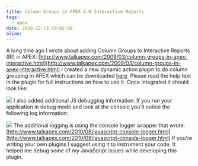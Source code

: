 ```yaml
---
title: Column Groups in APEX 4.0 Interactive Reports
tags:
  - apex
date: 2010-12-13 19:02:00
alias:
---
```


A long time ago I wrote about adding Column Groups to Interactive Reports (IR) in APEX: [http://www.talkapex.com/2009/03/column-groups-in-apex-interactive.html](http://www.talkapex.com/2009/03/column-groups-in-apex-interactive.html) I created a new dynamic action plugin to do column grouping in APEX which can be downloaded [here](http://www.apex-plugin.com/oracle-apex-plugins/dynamic-action-plugin/clarifit-ir-column-grouping_73.html). Please read the help text in the plugin for full instructions on how to use it. Once integrated it should look like:

[![](http://3.bp.blogspot.com/_33EF80fk9sM/TQbOy2c7rGI/AAAAAAAAD1U/CcFt_E75Ltw/s400/ir_col_grp.jpg)](http://3.bp.blogspot.com/_33EF80fk9sM/TQbOy2c7rGI/AAAAAAAAD1U/CcFt_E75Ltw/s1600/ir_col_grp.jpg)
I also added additional JS debugging information. If you run your application in debug mode and look at the console you'll notice the following log information:

[![](http://2.bp.blogspot.com/_33EF80fk9sM/TQbOzKSdWNI/AAAAAAAAD1c/qOUzRlJuKYI/s400/ir_col_grp_logs.jpg)](http://2.bp.blogspot.com/_33EF80fk9sM/TQbOzKSdWNI/AAAAAAAAD1c/qOUzRlJuKYI/s1600/ir_col_grp_logs.jpg)
The additional logging is using the console logger wrapper that wrote: [http://www.talkapex.com/2010/08/javascript-console-logger.html](http://www.talkapex.com/2010/08/javascript-console-logger.html) If you're writing your own plugins I suggest using it to instrument your code. It helped me debug some of my JavaScript issues while developing this plugin.
